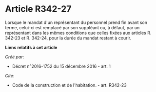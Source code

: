 # Article R342-27

Lorsque le mandat d'un représentant du personnel prend fin avant son terme, celui-ci est remplacé par son suppléant ou, à
défaut, par un représentant dans les mêmes conditions que celles fixées aux articles R. 342-23 et R. 342-24, pour la durée du
mandat restant à courir.

**Liens relatifs à cet article**

_Créé par_:

  - Décret n°2016-1752 du 15 décembre 2016 - art. 1

_Cite_:

  - Code de la construction et de l'habitation. - art. R342-23
